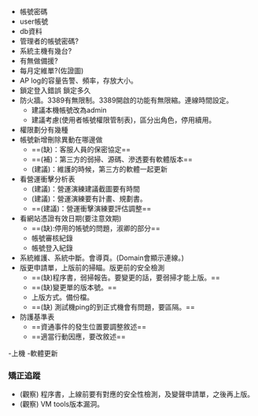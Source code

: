 - 帳號密碼
- user帳號
- db資料
- 管理者的帳號密碼?
- 系統主機有幾台?
- 有無做備援?
- 每月定維單?(佐證圖)
- AP log的容量告警、頻率，存放大小。
- 鎖定登入錯誤 鎖定多久
- 防火牆。3389有無限制。3389開啟的功能有無限縮。連線時間設定。
  - 建議本機帳號改為admin
  - 建議考慮(使用者帳號權限管制表)，區分出角色，停用續用。
- 權限劃分有幾種
- 帳號新增刪除異動在哪邊做
  - ==(缺)：客服人員的保密協定==
  - ==(補)：第三方的弱掃、源碼、滲透要有軟體版本==
  - (建議)：維護的時候，第三方的軟體一起更新
- 看營運衝擊分析表
  - (建議)：營運演練建議截圖要有時間
  - (建議)：營運演練要有計畫、規劃書。
  - ==(建議)：營運衝擊演練要評估調整==
- 看網站憑證有效日期(要注意效期)
  - ==(缺):停用的帳號的問題，淑卿的部分==
  - 帳號審核紀錄
  - 帳號登入紀錄
- 系統維護、系統中斷。會導頁。(Domain會顯示連線。)
- 版更申請單，上版前的掃瞄。版更前的安全檢測
  - ==(缺)程序書，弱掃報告。要變更的話，要弱掃才能上版。==
  - ==(缺)變更單的版本號。==
  - 上版方式。備份檔。
  - ==(缺) 測試機ping的到正式機會有問題，要區隔。==
- 防護基準表
  - ==資通事件的發生位置要調整敘述==
  - ==適當行動因應，要改敘述==

-上機
  -軟體更新

### 矯正追蹤
- (觀察) 程序書，上線前要有對應的安全性檢測，及變聲申請單，之後再上版。
- (觀察) VM tools版本漏洞。
